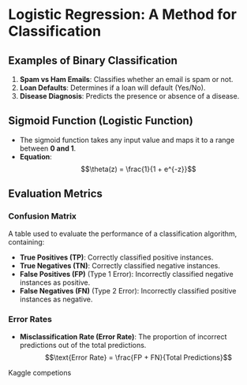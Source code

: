 # Logistic Regression: A Method for Classification

## Examples of Binary Classification
1. **Spam vs Ham Emails**: Classifies whether an email is spam or not.
2. **Loan Defaults**: Determines if a loan will default (Yes/No).
3. **Disease Diagnosis**: Predicts the presence or absence of a disease.

## Sigmoid Function (Logistic Function)
- The sigmoid function takes any input value and maps it to a range between **0 and 1**.
- **Equation**:  
  $$\theta(z) = \frac{1}{1 + e^{-z}}$$  

## Evaluation Metrics
### Confusion Matrix
A table used to evaluate the performance of a classification algorithm, containing:
- **True Positives (TP)**: Correctly classified positive instances.
- **True Negatives (TN)**: Correctly classified negative instances.
- **False Positives (FP)** (Type 1 Error): Incorrectly classified negative instances as positive.
- **False Negatives (FN)** (Type 2 Error): Incorrectly classified positive instances as negative.

### Error Rates
- **Misclassification Rate (Error Rate)**: The proportion of incorrect predictions out of the total predictions.  
  $$\text{Error Rate} = \frac{FP + FN}{Total Predictions}$$

Kaggle competions 
